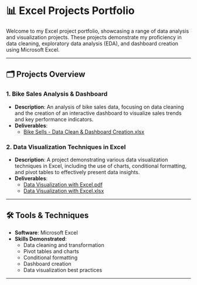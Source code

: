 # 📊 Excel Projects Portfolio

Welcome to my Excel project portfolio, showcasing a range of data analysis and visualization projects. These projects demonstrate my proficiency in data cleaning, exploratory data analysis (EDA), and dashboard creation using Microsoft Excel.

---

## 🗂️ Projects Overview

### 1. Bike Sales Analysis & Dashboard
- **Description**: An analysis of bike sales data, focusing on data cleaning and the creation of an interactive dashboard to visualize sales trends and key performance indicators.
- **Deliverables**:
  - [Bike Sells - Data Clean & Dashboard Creation.xlsx](Bike%20Sells%20-%20Data%20Clean%20%26%20Dashboard%20Creation.xlsx)

### 2. Data Visualization Techniques in Excel
- **Description**: A project demonstrating various data visualization techniques in Excel, including the use of charts, conditional formatting, and pivot tables to effectively present data insights.
- **Deliverables**:
  - [Data Visualization with Excel.pdf](Data%20Visualization%20with%20Excel.pdf)
  - [Data Visualization with Excel.xlsx](Data%20Visualization%20with%20Excel.xlsx)

---

## 🛠️ Tools & Techniques

- **Software**: Microsoft Excel
- **Skills Demonstrated**:
  - Data cleaning and transformation
  - Pivot tables and charts
  - Conditional formatting
  - Dashboard creation
  - Data visualization best practices

---
